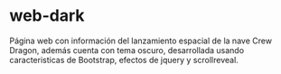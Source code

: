 # web-dark
Página web con información del lanzamiento espacial de la nave Crew Dragon, además cuenta con tema oscuro, desarrollada usando caracteristicas de Bootstrap, efectos de jquery y scrollreveal.